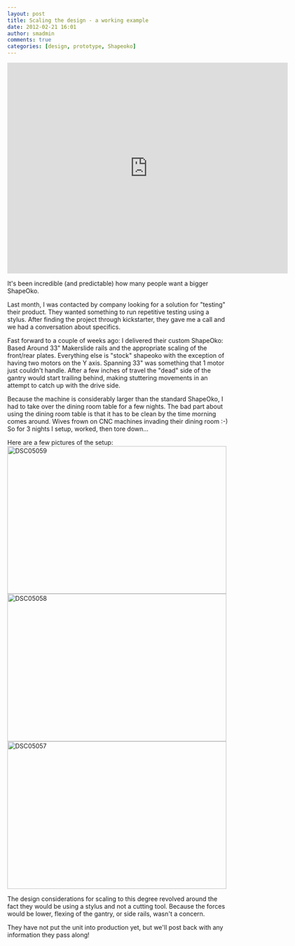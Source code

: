 ```yaml
---
layout: post
title: Scaling the design - a working example
date: 2012-02-21 16:01
author: smadmin
comments: true
categories: [design, prototype, Shapeoko]
---
```

<iframe width="640" height="480" src="http://www.youtube.com/embed/E-LUMFTmsOw" frameborder="0" allowfullscreen></iframe>

It's been incredible (and predictable) how many people want a bigger ShapeOko.

Last month, I was contacted by company looking for a solution for "testing" their product. They wanted something to run repetitive testing using a stylus. After finding the project through kickstarter, they gave me a call and we had a conversation about specifics.

Fast forward to a couple of weeks ago: I delivered their custom ShapeOko: Based Around 33" Makerslide rails and the appropriate scaling of the front/rear plates. Everything else is "stock" shapeoko with the exception of having two motors on the Y axis. Spanning 33" was something that 1 motor just couldn't handle. After a few inches of travel the "dead" side of the gantry would start trailing behind, making stuttering movements in an attempt to catch up with the drive side.

Because the machine is considerably larger than the standard ShapeOko, I had to take over the dining room table for a few nights. The bad part about using the dining room table is that it has to be clean by the time morning comes around. Wives frown on CNC machines invading their dining room :-) So for 3 nights I setup, worked, then tore down...

Here are a few pictures of the setup:
<a title="DSC05059 by Edward.Ford, on Flickr" href="http://www.flickr.com/photos/edwardford/6719980373/"><img src="http://farm8.staticflickr.com/7002/6719980373_a100cc046f.jpg" alt="DSC05059" width="500" height="336" /></a>
<a title="DSC05058 by Edward.Ford, on Flickr" href="http://www.flickr.com/photos/edwardford/6719980167/"><img src="http://farm8.staticflickr.com/7146/6719980167_bd408a1dd0.jpg" alt="DSC05058" width="500" height="336" /></a>
<a title="DSC05057 by Edward.Ford, on Flickr" href="http://www.flickr.com/photos/edwardford/6719980001/"><img src="http://farm8.staticflickr.com/7020/6719980001_9df30c0504.jpg" alt="DSC05057" width="500" height="336" /></a>

The design considerations for scaling to this degree revolved around the fact they would be using a stylus and not a cutting tool. Because the forces would be lower, flexing of the gantry, or side rails, wasn't a concern.

They have not put the unit into production yet, but we'll post back with any information they pass along!

